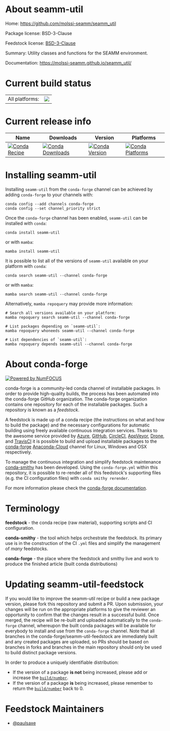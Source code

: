 About seamm-util
================

Home: https://github.com/molssi-seamm/seamm_util

Package license: BSD-3-Clause

Feedstock license: [BSD-3-Clause](https://github.com/conda-forge/seamm-util-feedstock/blob/main/LICENSE.txt)

Summary: Utility classes and functions for the SEAMM environment.

Documentation: https://molssi-seamm.github.io/seamm_util/

Current build status
====================


<table><tr><td>All platforms:</td>
    <td>
      <a href="https://dev.azure.com/conda-forge/feedstock-builds/_build/latest?definitionId=12736&branchName=main">
        <img src="https://dev.azure.com/conda-forge/feedstock-builds/_apis/build/status/seamm-util-feedstock?branchName=main">
      </a>
    </td>
  </tr>
</table>

Current release info
====================

| Name | Downloads | Version | Platforms |
| --- | --- | --- | --- |
| [![Conda Recipe](https://img.shields.io/badge/recipe-seamm--util-green.svg)](https://anaconda.org/conda-forge/seamm-util) | [![Conda Downloads](https://img.shields.io/conda/dn/conda-forge/seamm-util.svg)](https://anaconda.org/conda-forge/seamm-util) | [![Conda Version](https://img.shields.io/conda/vn/conda-forge/seamm-util.svg)](https://anaconda.org/conda-forge/seamm-util) | [![Conda Platforms](https://img.shields.io/conda/pn/conda-forge/seamm-util.svg)](https://anaconda.org/conda-forge/seamm-util) |

Installing seamm-util
=====================

Installing `seamm-util` from the `conda-forge` channel can be achieved by adding `conda-forge` to your channels with:

```
conda config --add channels conda-forge
conda config --set channel_priority strict
```

Once the `conda-forge` channel has been enabled, `seamm-util` can be installed with `conda`:

```
conda install seamm-util
```

or with `mamba`:

```
mamba install seamm-util
```

It is possible to list all of the versions of `seamm-util` available on your platform with `conda`:

```
conda search seamm-util --channel conda-forge
```

or with `mamba`:

```
mamba search seamm-util --channel conda-forge
```

Alternatively, `mamba repoquery` may provide more information:

```
# Search all versions available on your platform:
mamba repoquery search seamm-util --channel conda-forge

# List packages depending on `seamm-util`:
mamba repoquery whoneeds seamm-util --channel conda-forge

# List dependencies of `seamm-util`:
mamba repoquery depends seamm-util --channel conda-forge
```


About conda-forge
=================

[![Powered by
NumFOCUS](https://img.shields.io/badge/powered%20by-NumFOCUS-orange.svg?style=flat&colorA=E1523D&colorB=007D8A)](https://numfocus.org)

conda-forge is a community-led conda channel of installable packages.
In order to provide high-quality builds, the process has been automated into the
conda-forge GitHub organization. The conda-forge organization contains one repository
for each of the installable packages. Such a repository is known as a *feedstock*.

A feedstock is made up of a conda recipe (the instructions on what and how to build
the package) and the necessary configurations for automatic building using freely
available continuous integration services. Thanks to the awesome service provided by
[Azure](https://azure.microsoft.com/en-us/services/devops/), [GitHub](https://github.com/),
[CircleCI](https://circleci.com/), [AppVeyor](https://www.appveyor.com/),
[Drone](https://cloud.drone.io/welcome), and [TravisCI](https://travis-ci.com/)
it is possible to build and upload installable packages to the
[conda-forge](https://anaconda.org/conda-forge) [Anaconda-Cloud](https://anaconda.org/)
channel for Linux, Windows and OSX respectively.

To manage the continuous integration and simplify feedstock maintenance
[conda-smithy](https://github.com/conda-forge/conda-smithy) has been developed.
Using the ``conda-forge.yml`` within this repository, it is possible to re-render all of
this feedstock's supporting files (e.g. the CI configuration files) with ``conda smithy rerender``.

For more information please check the [conda-forge documentation](https://conda-forge.org/docs/).

Terminology
===========

**feedstock** - the conda recipe (raw material), supporting scripts and CI configuration.

**conda-smithy** - the tool which helps orchestrate the feedstock.
                   Its primary use is in the construction of the CI ``.yml`` files
                   and simplify the management of *many* feedstocks.

**conda-forge** - the place where the feedstock and smithy live and work to
                  produce the finished article (built conda distributions)


Updating seamm-util-feedstock
=============================

If you would like to improve the seamm-util recipe or build a new
package version, please fork this repository and submit a PR. Upon submission,
your changes will be run on the appropriate platforms to give the reviewer an
opportunity to confirm that the changes result in a successful build. Once
merged, the recipe will be re-built and uploaded automatically to the
`conda-forge` channel, whereupon the built conda packages will be available for
everybody to install and use from the `conda-forge` channel.
Note that all branches in the conda-forge/seamm-util-feedstock are
immediately built and any created packages are uploaded, so PRs should be based
on branches in forks and branches in the main repository should only be used to
build distinct package versions.

In order to produce a uniquely identifiable distribution:
 * If the version of a package **is not** being increased, please add or increase
   the [``build/number``](https://docs.conda.io/projects/conda-build/en/latest/resources/define-metadata.html#build-number-and-string).
 * If the version of a package **is** being increased, please remember to return
   the [``build/number``](https://docs.conda.io/projects/conda-build/en/latest/resources/define-metadata.html#build-number-and-string)
   back to 0.

Feedstock Maintainers
=====================

* [@paulsaxe](https://github.com/paulsaxe/)

